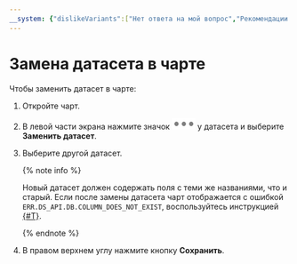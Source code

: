 ```yaml
---
__system: {"dislikeVariants":["Нет ответа на мой вопрос","Рекомендации не помогли","Содержание не соответствует заголовку","Другое"]}
---
```

# Замена датасета в чарте

Чтобы заменить датасет в чарте:

1. Откройте чарт.
1. В левой части экрана нажмите значок ![image](../../../_assets/datalens/horizontal-ellipsis.svg) у датасета и выберите **Заменить датасет**.
1. Выберите другой датасет.

   {% note info %}

   Новый датасет должен содержать поля с теми же названиями, что и старый. Если после замены датасета чарт отображается с ошибкой `ERR.DS_API.DB.COLUMN_DOES_NOT_EXIST`, воспользуйтесь инструкцией [{#T}](../dataset/update-field.md#replace-field).

   {% endnote %}

1. В правом верхнем углу нажмите кнопку **Сохранить**.
